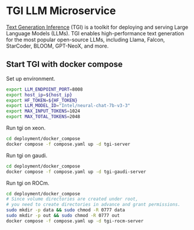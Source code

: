 # TGI LLM Microservice

[Text Generation Inference](https://github.com/huggingface/text-generation-inference) (TGI) is a toolkit for deploying and serving Large Language Models (LLMs). TGI enables high-performance text generation for the most popular open-source LLMs, including Llama, Falcon, StarCoder, BLOOM, GPT-NeoX, and more.

## Start TGI with docker compose

Set up environment.

```bash
export LLM_ENDPOINT_PORT=8008
export host_ip=${host_ip}
export HF_TOKEN=${HF_TOKEN}
export LLM_MODEL_ID="Intel/neural-chat-7b-v3-3"
export MAX_INPUT_TOKENS=1024
export MAX_TOTAL_TOKENS=2048
```

Run tgi on xeon.

```bash
cd deployment/docker_compose
docker compose -f compose.yaml up -d tgi-server
```

Run tgi on gaudi.

```bash
cd deployment/docker_compose
docker compose -f compose.yaml up -d tgi-gaudi-server
```

Run tgi on ROCm.

```bash
cd deployment/docker_compose
# Since volume directories are created under root, 
# you need to create directories in advance and grant permissions.
sudo mkdir -p data && sudo chmod -R 0777 data
sudo mkdir -p out && sudo chmod -R 0777 out
docker compose -f compose.yaml up -d tgi-rocm-server
```
